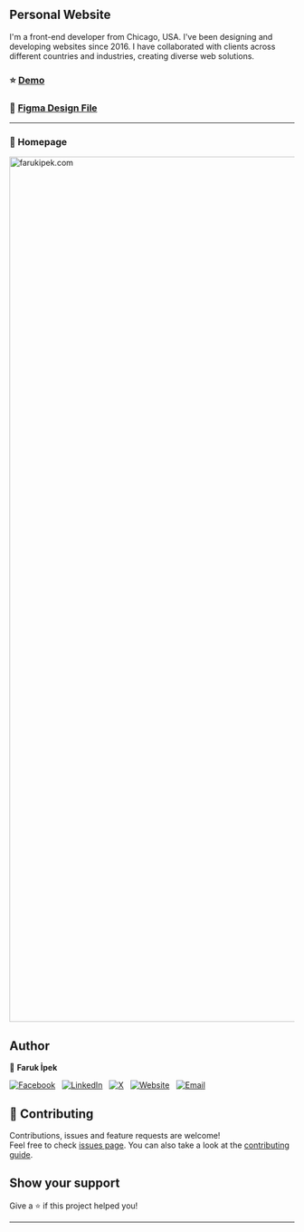 <h2>Personal Website</h2>

I'm a front-end developer from Chicago, USA. I've been designing and developing websites since 2016. I have collaborated with clients across different countries and industries, creating diverse web solutions.

### ⭐️ [Demo](https://farukipek.com/)
### 📌 [Figma Design File](https://www.figma.com/design/xJhwNNOMM1Sih9UKE5t1LI/farukipek.com-2024?node-id=0-1&t=YpcXMVpePyvAal0a-1)
---
### 📌 Homepage
<img width="1527" alt="farukipek.com" src="https://github.com/user-attachments/assets/d06c2ecb-3071-4971-b89f-6674a597ca84">

## Author

👤 **Faruk İpek**

[![Facebook](https://github.com/user-attachments/assets/182cd4a2-34c4-4523-8975-e8885e9f1391)](https://www.facebook.com/farukipekcom/)&nbsp;&nbsp;
[![LinkedIn](https://github.com/user-attachments/assets/e7c1e095-6cd5-41f8-a00b-cd36b8b6e58e)](https://www.linkedin.com/in/farukipekcom/)&nbsp;&nbsp;
[![X](https://github.com/user-attachments/assets/834c448b-e702-4f7a-a98c-5fabbfa20b92)](https://www.x.com/farukipekcom/)&nbsp;&nbsp;
[![Website](https://github.com/user-attachments/assets/3765f25a-10ae-43d9-971a-8955936f774e)](https://farukipek.com/)&nbsp;&nbsp;
[![Email](https://github.com/user-attachments/assets/cc905871-fb21-40db-93d9-82840a8122c2)](mailto:faruk@farukipek.com)

## 🤝 Contributing

Contributions, issues and feature requests are welcome!<br />Feel free to check [issues page](https://github.com/farukipekcom/farukipek.com/issues). You can also take a look at the [contributing guide](https://github.com/farukipekcom/farukipek.com/issues).

## Show your support

Give a ⭐️ if this project helped you!

---


